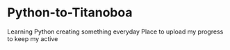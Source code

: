 # Python-to-Titanoboa
Learning Python creating something everyday
Place to upload my progress to keep my active
